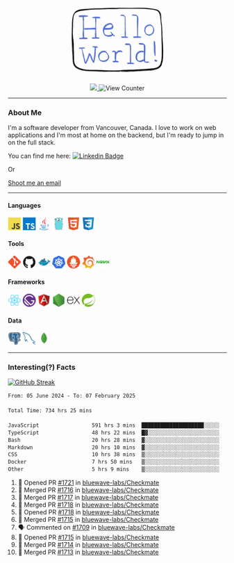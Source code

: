 <div align="center">
    <img src="./img/hello_world.webp" height="200px" width="">
    <div>
        <a href="https://www.linkedin.com/in/ajhollid">
            <img src="https://img.shields.io/badge/LinkedIn-blue"/>
        </a>
        <img src="https://komarev.com/ghpvc/?username=ajhollid&color=yellow" alt="View Counter">
    </div>
</div>

---

### About Me

I'm a software developer from Vancouver, Canada. I love to work on web applications and I'm most at home on the backend, but I'm ready to jump in on the full stack.

You can find me here: [![Linkedin Badge](https://img.shields.io/badge/-ajhollid-blue?style=flat&logo=Linkedin&logoColor=white)](https://www.linkedin.com/in/ajhollid)

Or

[Shoot me an email](mailto:ajhollid@gmail.com)

---

#### Languages

<div>
    <img src="./img/devicons/javascript-original.svg" width=30 height=30 alt="JavaScript">
    <img src="/img/devicons/typescript-original.svg" width=30 height=30 alt="TypeScript">
    <img src="./img/devicons/java-original.svg" width=30 height=30 alt="Java">
    <img src="./img/devicons/go-original.svg" width=30 height=30 alt="Golang">
    <img src="./img/devicons/html5-original.svg" width=30 height=30 alt="HTML 5">
    <img src="./img/devicons/css3-original.svg" width=30 height=30 alt="CSS 3">
</div>

#### Tools

<div>
    <img src="./img/devicons/git-original.svg" width=30 height=30 alt="Git">
    <img src="./img/devicons/github-original.svg" width=30 height=30 alt="Github">
    <img src="./img/devicons/docker-original.svg" width=30 
    height=30 alt="Docker">
    <img src="./img/devicons/kubernetes-original.svg" width=30 height=30 alt="K8">
    <img src="./img/devicons/prometheus-original.svg" width=30 height=30 alt="Prometheus">
    <img src="./img/devicons/grafana-original.svg" width=30 height=30 alt="Grafana">
    <img src="./img/devicons/nginx-original.svg" width=30 height=30 alt="Nginx">
</div>

#### Frameworks

<div>
    <img src="./img/devicons/react-original.svg" width=30 height=30 alt="React">
    <img src="./img/devicons/gatsby-original.svg" width=30 height=30 alt="Gatsby">
    <img src="./img/devicons/angularjs-original.svg" width=30 height=30 alt="AngularJS">
    <img src="./img/devicons/nodejs-original.svg" width=30 height=30 alt="NodeJS">
    <img src="./img/devicons/express-original.svg" width=30 height=30 alt="Express">
    <img src="./img/devicons/spring-original.svg" width=30 height=30 alt="Spring">
</div>

#### Data

<div>
    <img src="./img/devicons/postgresql-original.svg" width=30 height=30 alt="Postgresql">
    <img src="./img/devicons/mysql-original.svg" width=30 height=30 alt="Mysql">
    <img src="./img/devicons/mongodb-original.svg" width=30 height=30 alt="MongoDB">
</div>

---

### Interesting(?) Facts

[![GitHub Streak](http://github-readme-streak-stats.herokuapp.com?user=ajhollid)](https://git.io/streak-stats)

 <!--START_SECTION:waka-->

```txt
From: 05 June 2024 - To: 07 February 2025

Total Time: 734 hrs 25 mins

JavaScript                 591 hrs 3 mins  ████████████████████░░░░░   79.92 %
TypeScript                 48 hrs 22 mins  █▓░░░░░░░░░░░░░░░░░░░░░░░   06.54 %
Bash                       20 hrs 28 mins  ▓░░░░░░░░░░░░░░░░░░░░░░░░   02.77 %
Markdown                   20 hrs 10 mins  ▓░░░░░░░░░░░░░░░░░░░░░░░░   02.73 %
CSS                        10 hrs 38 mins  ▒░░░░░░░░░░░░░░░░░░░░░░░░   01.44 %
Docker                     7 hrs 50 mins   ▒░░░░░░░░░░░░░░░░░░░░░░░░   01.06 %
Other                      5 hrs 9 mins    ▒░░░░░░░░░░░░░░░░░░░░░░░░   00.70 %
```

<!--END_SECTION:waka-->


<!--START_SECTION:activity-->
1. 💪 Opened PR [#1721](https://github.com/bluewave-labs/Checkmate/pull/1721) in [bluewave-labs/Checkmate](https://github.com/bluewave-labs/Checkmate)
2. 🎉 Merged PR [#1716](https://github.com/bluewave-labs/Checkmate/pull/1716) in [bluewave-labs/Checkmate](https://github.com/bluewave-labs/Checkmate)
3. 🎉 Merged PR [#1717](https://github.com/bluewave-labs/Checkmate/pull/1717) in [bluewave-labs/Checkmate](https://github.com/bluewave-labs/Checkmate)
4. 🎉 Merged PR [#1718](https://github.com/bluewave-labs/Checkmate/pull/1718) in [bluewave-labs/Checkmate](https://github.com/bluewave-labs/Checkmate)
5. 💪 Opened PR [#1718](https://github.com/bluewave-labs/Checkmate/pull/1718) in [bluewave-labs/Checkmate](https://github.com/bluewave-labs/Checkmate)
6. 🎉 Merged PR [#1715](https://github.com/bluewave-labs/Checkmate/pull/1715) in [bluewave-labs/Checkmate](https://github.com/bluewave-labs/Checkmate)
7. 🗣 Commented on [#1709](https://github.com/bluewave-labs/Checkmate/pull/1709#issuecomment-2643199792) in [bluewave-labs/Checkmate](https://github.com/bluewave-labs/Checkmate)
8. 💪 Opened PR [#1715](https://github.com/bluewave-labs/Checkmate/pull/1715) in [bluewave-labs/Checkmate](https://github.com/bluewave-labs/Checkmate)
9. 🎉 Merged PR [#1714](https://github.com/bluewave-labs/Checkmate/pull/1714) in [bluewave-labs/Checkmate](https://github.com/bluewave-labs/Checkmate)
10. 🎉 Merged PR [#1713](https://github.com/bluewave-labs/Checkmate/pull/1713) in [bluewave-labs/Checkmate](https://github.com/bluewave-labs/Checkmate)
<!--END_SECTION:activity-->
